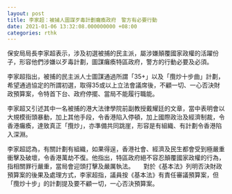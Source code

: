 ```yaml
---
layout: post
title: 李家超：被捕人圖謀歹毒計劃癱瘓政府　警方有必要行動
date: 2021-01-06 13:32:08.000000000 +08:00
categories: rthk
---
```


保安局局長李家超表示，涉及初選被捕的民主派，屬涉嫌顛覆國家政權的活躍份子，形容他們涉嫌以歹毒計劃，圖謀癱瘓特區政府，警方的行動必要及必須。

李家超指出，被捕的民主派人士圖謀通過所謂「35+」以及「攬炒十步曲」計劃，希望通過協定的所謂初選，取得35或以上立法會議席後，不顧一切、一心否決財政預算案，令特首下台、政府停擺、當局不能履行職能。

李家超又引述其中一名被捕的港大法律學院前副教授戴耀廷的文章，當中表明會以大規模街頭暴動，加上其他手段，令香港陷入停頓，加上國際政治及經濟制裁，令香港癱瘓，達致真正「攬炒」，亦準備共同跳崖，形容是有組織、有計劃令香港陷入深淵。

李家超認為，有關計劃有組織，如果得逞，香港社會、經濟及民生都會受到極嚴重衝擊及破壞，令香港萬劫不復。他指出，特區政府絕不容忍顛覆國家政權的行為，指相關罪行嚴重，當局會迎頭打擊及嚴厲執法。
　
對於《基本法》列明否決財政預算案的後果及處理方式，李家超指，議員按《基本法》有責任審議預算案，但「攬炒十步」的計劃提及要不顧一切，一心否決預算案。
　
